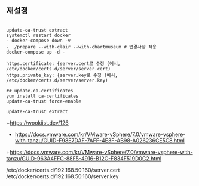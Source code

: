 ## 재설정

```

update-ca-trust extract
systemctl restart docker
- docker-compose down -v 
- ./prepare --with-clair --with-chartmuseum # 변경사항 적용
docker-compose up -d - 

https.certificate: {server.cert로 수정 (예시, /etc/docker/certs.d/server/server.cert)
https.private_key: {server.key로 수정 (예시, /etc/docker/certs.d/server/server.key)

## update-ca-certificates
yum install ca-certificates
update-ca-trust force-enable

update-ca-trust extract
```

+https://wookiist.dev/126
+ https://docs.vmware.com/kr/VMware-vSphere/7.0/vmware-vsphere-with-tanzu/GUID-F98E7DAF-7AFF-4E3F-AB98-A026236CE5C8.html

+https://docs.vmware.com/kr/VMware-vSphere/7.0/vmware-vsphere-with-tanzu/GUID-963A4FFC-88F5-4916-B12C-F834F519D0C2.html


/etc/docker/certs.d/192.168.50.160/server.cert
/etc/docker/certs.d/192.168.50.160/server.key